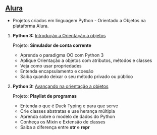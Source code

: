 ## [Alura](https://www.alura.com.br/)

   - Projetos criados em linguagem Python - Orientado a Objetos na plataforma Alura.

1. **Python 3:** [Introdução a Orientação a objetos](https://cursos.alura.com.br/course/python-3-intro-orientacao-objetos)

    Projeto: **Simulador de conta corrente**
   - Aprenda o paradigma OO com Python 3
   - Aplique Orientação a objetos com atributos, métodos e classes
   - Veja como usar propriedades
   - Entenda encapsulamento e coesão
   - Saiba quando deixar o seu método privado ou público
   
2. **Python 3:** [Avançando na orientação a objetos](https://cursos.alura.com.br/course/python-3-avancando-orientacao-objetos)

    Projeto: **Playlist de programas**
   - Entenda o que é Duck Typing e para que serve
   - Crie classes abstratas e use herança múltipla
   - Aprenda sobre o modelo de dados do Python
   - Conheça os Mixin e Extensão de classes
   - Saiba a diferença entre __str__ e __repr__





